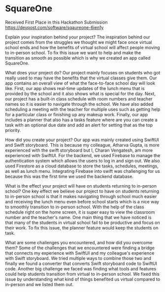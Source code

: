 # SquareOne
Received First Place in this Hackathon Submission https://devpost.com/software/sqaureone-6ien1y

Explain your inspiration behind your project?
The inspiration behind our project comes from the struggles we thought we might face once virtual school ends and how the benefits of virtual school will affect people moving to in-person school. To fix this issue we want to help and make the transition as smooth as possible which is why we created an app called SquareOne.

What does your project do?
Our project mainly focuses on students who got really used to may have the benefits that the virtual classes give them. Our app contains an overall view of what the face-to-face school day will look like. First, our app shows real-time updates of the lunch menu that is provided by the school and it also shows what is special for the day. Next, our project has a built-in class schedule with room numbers and teacher names so it is easier to navigate through the school. We have also added scheduling a meeting with the teacher for multiple uses such as getting help for a particular class or finishing up any makeup work. Finally, our app includes a planner that also has a tasks feature where are you can create a task with an optional due date and add an alert for setting that as the top priority.

How did you create your project?
Our app was mainly created using SwiftUI and Swift storyboard. This is because my colleague, Atharva Gupta, is more experienced with the swift storyboard but I, Charan Vengatesh, am more experienced with SwiftUI. For the backend, we used Firebase to manage the authentication system which allows the users to log in and sign out. We also used Firestore as a cloud database to store the tasks, schedules, meetings, as well as lunch menu. Integrating Firebase into swift was challenging for us because this was the first time we used the backend database.

What is the effect your project will have on students returning to in-person school?
One key effect we believe our project to have on students returning to in-person school is that it makes navigating through school much easier and receiving the lunch menu even before school starts which is a nice way to smoothly transition to in-person school. With the help of the class schedule right on the home screen, it is super easy to view the classroom number and the teacher's name. One main thing that we have noticed is that many of the students in virtual school fail to be productive and focus on their work. To fix this issue, the planner feature would keep the students on task.

What are some challenges you encountered, and how did you overcome them?
Some of the challenges that we encountered were finding a bridge that connects my experience with SwiftUI and my colleague's experience with Swift storyboard. We tried multiple ways to combine those two and finally we found a converter that converts Swift storyboard code to SwiftUI code. Another big challenge we faced was finding what tools and features could help students transition from virtual to in-person school. We fixed this issue by understanding what kind of things benefited us virtual compared to in-person and we listed them out.

